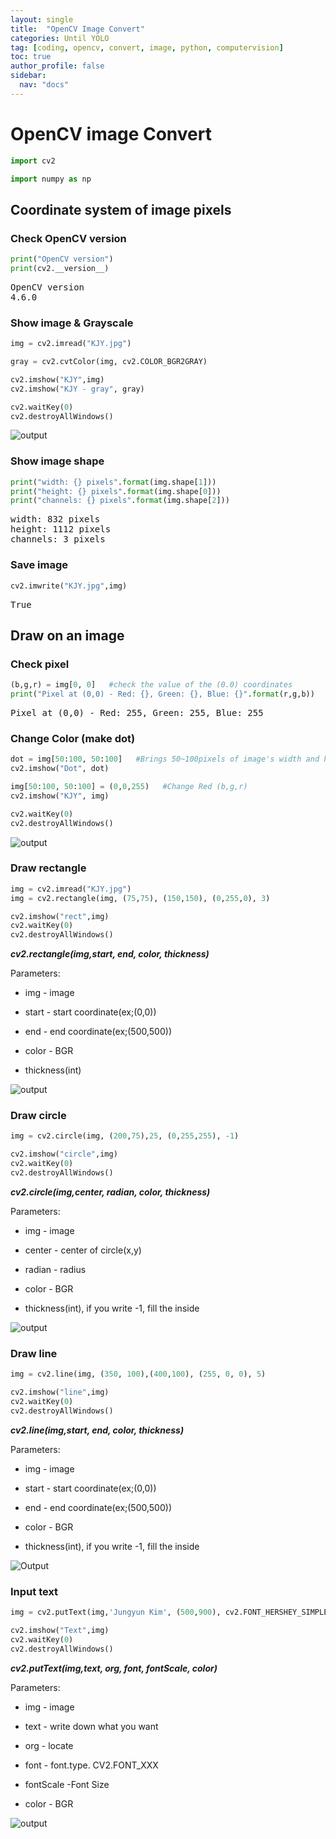 ```yaml
---
layout: single
title:  "OpenCV Image Convert"
categories: Until YOLO
tag: [coding, opencv, convert, image, python, computervision]
toc: true
author_profile: false
sidebar:
  nav: "docs"
---
```


<head>
  <style>
    table.dataframe {
      white-space: normal;
      width: 100%;
      height: 240px;
      display: block;
      overflow: auto;
      font-family: Arial, sans-serif;
      font-size: 0.9rem;
      line-height: 20px;
      text-align: center;
      border: 0px !important;
    }

    table.dataframe th {
      text-align: center;
      font-weight: bold;
      padding: 8px;
    }

    table.dataframe td {
      text-align: center;
      padding: 8px;
    }

    table.dataframe tr:hover {
      background: #b8d1f3; 
    }

    .output_prompt {
      overflow: auto;
      font-size: 0.9rem;
      line-height: 1.45;
      border-radius: 0.3rem;
      -webkit-overflow-scrolling: touch;
      padding: 0.8rem;
      margin-top: 0;
      margin-bottom: 15px;
      font: 1rem Consolas, "Liberation Mono", Menlo, Courier, monospace;
      color: $code-text-color;
      border: solid 1px $border-color;
      border-radius: 0.3rem;
      word-break: normal;
      white-space: pre;
    }

  .dataframe tbody tr th:only-of-type {
      vertical-align: middle;
  }

  .dataframe tbody tr th {
      vertical-align: top;
  }

  .dataframe thead th {
      text-align: center !important;
      padding: 8px;
  }

  .page__content p {
      margin: 0 0 0px !important;
  }

  .page__content p > strong {
    font-size: 0.8rem !important;
  }

  </style>
</head>


# OpenCV image Convert



```python
import cv2
```


```python
import numpy as np
```

## Coordinate system of image pixels


### Check OpenCV version



```python
print("OpenCV version")
print(cv2.__version__)
```

<pre>
OpenCV version
4.6.0
</pre>
### Show image & Grayscale



```python
img = cv2.imread("KJY.jpg")
```


```python
gray = cv2.cvtColor(img, cv2.COLOR_BGR2GRAY)
```


```python
cv2.imshow("KJY",img)
cv2.imshow("KJY - gray", gray)

cv2.waitKey(0)
cv2.destroyAllWindows()
```

![output](KJY_output.png)


### Show image shape



```python
print("width: {} pixels".format(img.shape[1]))
print("height: {} pixels".format(img.shape[0]))
print("channels: {} pixels".format(img.shape[2]))
```

<pre>
width: 832 pixels
height: 1112 pixels
channels: 3 pixels
</pre>
### Save image



```python
cv2.imwrite("KJY.jpg",img)
```

<pre>
True
</pre>
## Draw on an image


### Check pixel



```python
(b,g,r) = img[0, 0]   #check the value of the (0.0) coordinates
print("Pixel at (0,0) - Red: {}, Green: {}, Blue: {}".format(r,g,b))
```

<pre>
Pixel at (0,0) - Red: 255, Green: 255, Blue: 255
</pre>
### Change Color (make dot)



```python
dot = img[50:100, 50:100]   #Brings 50~100pixels of image's width and height
cv2.imshow("Dot", dot)

img[50:100, 50:100] = (0,0,255)   #Change Red (b,g,r)
cv2.imshow("KJY", img)

cv2.waitKey(0)
cv2.destroyAllWindows()
```

![output](KJY_Change.png)


### Draw rectangle



```python
img = cv2.imread("KJY.jpg")
img = cv2.rectangle(img, (75,75), (150,150), (0,255,0), 3)   

cv2.imshow("rect",img)
cv2.waitKey(0)
cv2.destroyAllWindows()
```

***cv2.rectangle(*img*,*start*, *end*, *color*, *thickness*)***    

Parameters:

   - img - image

   - start - start coordinate(ex;(0,0))

   - end - end coordinate(ex;(500,500))

   - color - BGR

   - thickness(int)


![output](KJY_rect.png)


### Draw circle



```python
img = cv2.circle(img, (200,75),25, (0,255,255), -1)   

cv2.imshow("circle",img)
cv2.waitKey(0)
cv2.destroyAllWindows()
```

***cv2.circle(*img*,*center*, *radian*, *color*, *thickness*)***    

Parameters:

   - img - image

   - center - center of circle(x,y)

   - radian - radius

   - color - BGR

   - thickness(int), if you write -1, fill the inside


![output](KJY_circle.png)


### Draw line



```python
img = cv2.line(img, (350, 100),(400,100), (255, 0, 0), 5)   

cv2.imshow("line",img)
cv2.waitKey(0)
cv2.destroyAllWindows()
```

***cv2.line(*img*,*start*, *end*, *color*, *thickness*)***    

Parameters:

   - img - image

   - start - start coordinate(ex;(0,0))

   - end - end coordinate(ex;(500,500))

   - color - BGR

   - thickness(int), if you write -1, fill the inside


![Output](KJY_line.png)


### Input text



```python
img = cv2.putText(img,'Jungyun Kim', (500,900), cv2.FONT_HERSHEY_SIMPLEX,1,(0,0,0),4)   

cv2.imshow("Text",img)
cv2.waitKey(0)
cv2.destroyAllWindows()
```

***cv2.putText(*img*,*text*, *org*, *font*, *fontScale*, *color*)***    

Parameters:

   - img - image

   - text - write down what you want

   - org - locate

   - font - font.type. CV2.FONT_XXX

   - fontScale -Font Size

   - color - BGR


![output](KJY_text.png)

